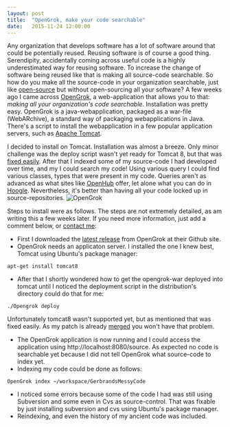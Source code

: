 ```yaml
---
layout: post
title:  "OpenGrok, make your code searchable"
date:   2015-11-24 12:00:00
---
```

Any organization that develops software has a lot of software around that could be potentially reused. Reusing software is of course a good thing. Serendipity, accidentally coming across useful code is a highly underestimated way for reusing software. To increase the change of software being reused like that is making all source-code searchable. So how do you make all the source-code in your organization searchable, just like [open-source](http://code.openhub.net) but without open-sourcing all your software? A few weeks ago I came across [OpenGrok](https://opengrok.github.io/OpenGrok/), a web-application that allows you to that: *making all your organization's code searchable*.
Installation was pretty easy. OpenGrok is a java-webapplication, packaged as a war-file (WebARchive), a standard way of packaging webapplications in Java. There's a script to install the webapplication in a few popular application servers, such as [Apache Tomcat](https://tomcat.apache.org).

I decided to install on Tomcat. Installation was almost a breeze. Only minor challenge was the deploy script wasn't yet ready for Tomcat 8, but that was [fixed easily](https://github.com/OpenGrok/OpenGrok/pull/1025).
After that I indexed some of my source-code I had developed over time, and my I could search my code! Using various query I could find various classes, types that were present in my code. Queries aren't as advanced as what sites like [OpenHub](http://code.openhub.net/search?s=cdef%3ASortUtils&pp=0&fl=Java&mp=1&ml=1&me=1&md=1&ff=1&filterChecked=true) offer, let alone what you can do in [Hoogle](https://www.haskell.org/hoogle/?hoogle=Ord+a+%3d%3E+%5ba%5d+-%3E+%5ba%5d/). Nevertheless, it's better than having all your code locked up in source-repositories.
![OpenGrok]({{site.baseurl}}/assets/opengrok-screenshot.jpeg)

<!-- more -->

Steps to install were as follows. The steps are not extremely detailed, as am writing this a few weeks later. If you need more information, just add a comment below, or [contact me]({{site.baseurl}}/contact/):

*  First I downloaded the [latest release](https://github.com/OpenGrok/OpenGrok/releases) from OpenGrok at their Github site.
*  OpenGrok needs an applicaton server. I installed the one I knew best, Tomcat using Ubuntu's package manager:
```
apt-get install tomcat8
```
*  After that I shortly wondered how to get the opengrok-war deployed into tomcat until I noticed the deployment script in the distribution's directory could do that for me:
```
./Opengrok deploy
```
  Unfortunately tomcat8 wasn't supported yet, but as mentioned that was fixed easily. As my patch is already [merged](https://github.com/OpenGrok/OpenGrok/pull/1025) you won't have that problem.
*  The OpenGrok application is now running and I could access the application using http://localhost:8080/source. As expected no code is searchable yet because I did not tell OpenGrok what source-code to index yet.
*  Indexing my code could be done as follows:
```
OpenGrok index ~/workspace/GerbrandsMessyCode
```
*  I noticed some errors because some of the code I had was still using Subversion and some even in Cvs as source-control. That was fixable by just installing subversion and cvs using Ubuntu's package manager.
*  Reindexing, and even the history of my ancient code was included.
